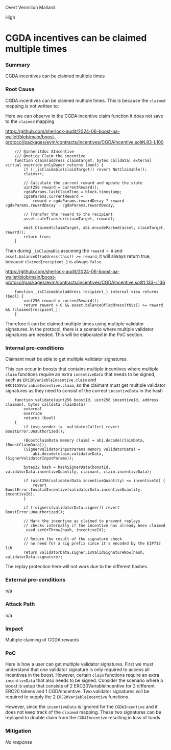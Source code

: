 Overt Vermilion Mallard

High

# CGDA incentives can be claimed multiple times

### Summary

CGDA incentives can be claimed multiple times

### Root Cause

CGDA incentives can be claimed multiple times. This is because the `claimed` mapping is not written to:

Here we can observe in the CGDA incentive claim function it does not save to the `claimed` mapping

https://github.com/sherlock-audit/2024-06-boost-aa-wallet/blob/main/boost-protocol/packages/evm/contracts/incentives/CGDAIncentive.sol#L83-L100
```solidity 
    /// @inheritdoc AIncentive
    /// @notice Claim the incentive
    function claim(address claimTarget, bytes calldata) external virtual override onlyOwner returns (bool) {
        if (!_isClaimable(claimTarget)) revert NotClaimable();
        claims++;

        // Calculate the current reward and update the state
        uint256 reward = currentReward();
        cgdaParams.lastClaimTime = block.timestamp;
        cgdaParams.currentReward =
            reward > cgdaParams.rewardDecay ? reward - cgdaParams.rewardDecay : cgdaParams.rewardDecay;

        // Transfer the reward to the recipient
        asset.safeTransfer(claimTarget, reward);

        emit Claimed(claimTarget, abi.encodePacked(asset, claimTarget, reward));
        return true;
    }
```

Then during `_isClaimable` assuming the `reward > 0` and `asset.balanceOf(address(this)) >= reward`, it will always return true, because `claimed[recipient_]` is always `false`.

https://github.com/sherlock-audit/2024-06-boost-aa-wallet/blob/main/boost-protocol/packages/evm/contracts/incentives/CGDAIncentive.sol#L133-L136
```solidity
    function _isClaimable(address recipient_) internal view returns (bool) {
        uint256 reward = currentReward();
        return reward > 0 && asset.balanceOf(address(this)) >= reward && !claimed[recipient_];
    }
```

Therefore it can be claimed multiple times using multiple validator signatures. In the protocol, there is a scenario where multiple validator signatures are needed. This will be elaborated in the PoC section.

### Internal pre-conditions

Claimant must be able to get multiple validator signatures.

This can occur in boosts that contains multiple incentives where multiple `claim` functions require an extra `incentiveData` that needs to be signed, such as `ERC20VariableIncentive.claim` and `ERC1155VariableIncentive.claim`, so the claimant must get multiple validator signatures as they need to consist of the correct `incentiveData` in the hash
```solidity
    function validate(uint256 boostId, uint256 incentiveId, address claimant, bytes calldata claimData)
        external
        override
        returns (bool)
    {
        if (msg.sender != _validatorCaller) revert BoostError.Unauthorized();

        (BoostClaimData memory claim) = abi.decode(claimData, (BoostClaimData));
        (SignerValidatorInputParams memory validatorData) =
            abi.decode(claim.validatorData, (SignerValidatorInputParams));

        bytes32 hash = hashSignerData(boostId, validatorData.incentiveQuantity, claimant, claim.incentiveData);
        
        if (uint256(validatorData.incentiveQuantity) <= incentiveId) {
            revert BoostError.InvalidIncentive(validatorData.incentiveQuantity, incentiveId);
        }

        if (!signers[validatorData.signer]) revert BoostError.Unauthorized();

        // Mark the incentive as claimed to prevent replays
        // checks internally if the incentive has already been claimed
        _used.setOrThrow(hash, incentiveId);

        // Return the result of the signature check
        // no need for a sig prefix since it's encoded by the EIP712 lib
        return validatorData.signer.isValidSignatureNow(hash, validatorData.signature);
```
The replay protection here will not work due to the different hashes.

### External pre-conditions

n/a

### Attack Path

n/a

### Impact

Multiple claiming of CGDA rewards

### PoC

Here is how a user can get multiple validator signatures. First we must understand that one validator signature is only required to access all incentives in the boost. However, certain `claim` functions require an extra `incentiveData` that also needs to be signed. Consider the scenario where a boost is setup that consists of 2 ERC20VariableIncentive for 2 different ERC20 tokens and 1 CGDAIncentive. Two validator signatures will be required to supply the 2 `ERC20VariableIncentive` functions. 

However, since the `incentiveData` is ignored for the `CGDAIncentive` and it does not keep track of the `claimed` mapping. These two signatures can be replayed to double claim from the `CGDAIncentive` resulting in loss of funds

### Mitigation

_No response_